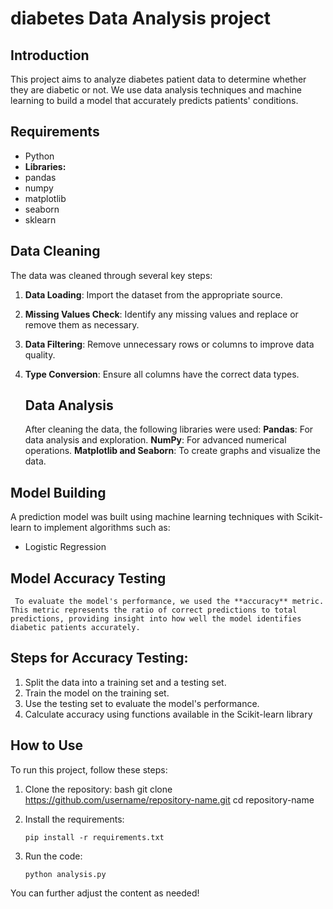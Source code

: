 # diabetes Data Analysis project 
## Introduction 
This project aims to analyze diabetes patient data to determine whether they are diabetic or not. We use data analysis techniques and machine learning to build a model that accurately predicts patients' conditions.

## Requirements
* Python
* **Libraries:**
* pandas
* numpy
* matplotlib
* seaborn
* sklearn

## Data Cleaning 
The data was cleaned through several key steps:
1. **Data Loading**: Import the dataset from the appropriate source.
2.  **Missing Values Check**: Identify any missing values and replace or remove them as necessary.
3.   **Data Filtering**: Remove unnecessary rows or columns to improve data quality.
4.  **Type Conversion**: Ensure all columns have the correct data types.

    ## Data Analysis
     After cleaning the data, the following libraries were used:
    **Pandas**: For data analysis and exploration.
     **NumPy**: For advanced numerical operations.
     **Matplotlib and Seaborn**: To create graphs and visualize the data.
  
 ## Model Building
   A prediction model was built using machine learning techniques with Scikit-learn to implement algorithms such as:
   * Logistic Regression

 ## Model Accuracy Testing
     To evaluate the model's performance, we used the **accuracy** metric. This metric represents the ratio of correct predictions to total predictions, providing insight into how well the model identifies diabetic patients accurately.

  ## Steps for Accuracy Testing:
 1. Split the data into a training set and a testing set.
 2. Train the model on the training set.
 3.  Use the testing set to evaluate the model's performance.
 4. Calculate accuracy using functions available in the Scikit-learn library

## How to Use
To run this project, follow these steps:
1. Clone the repository:
 bash git clone https://github.com/username/repository-name.git cd repository-name
    
2. Install the requirements:
   
    ```pip install -r requirements.txt ```

4. Run the code:
   
      ```python analysis.py```

You can further adjust the content as needed!
